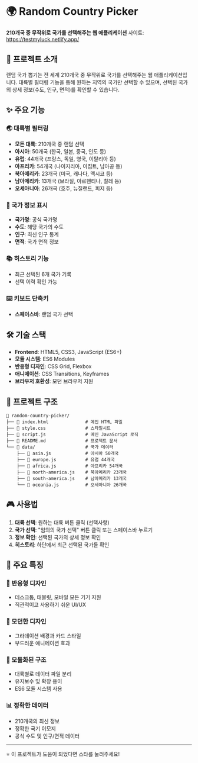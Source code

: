 # 🌍 Random Country Picker

**210개국 중 무작위로 국가를 선택해주는 웹 애플리케이션**
사이트: https://testmyluck.netlify.app/

## 📖 프로젝트 소개

랜덤 국가 뽑기는 전 세계 210개국 중 무작위로 국가를 선택해주는 웹 애플리케이션입니다. 대륙별 필터링 기능을 통해 원하는 지역의 국가만 선택할 수 있으며, 선택된 국가의 상세 정보(수도, 인구, 면적)를 확인할 수 있습니다.

## ✨ 주요 기능

### 🌏 대륙별 필터링
- **모든 대륙**: 210개국 중 랜덤 선택
- **아시아**: 50개국 (한국, 일본, 중국, 인도 등)
- **유럽**: 44개국 (프랑스, 독일, 영국, 이탈리아 등)
- **아프리카**: 54개국 (나이지리아, 이집트, 남아공 등)
- **북아메리카**: 23개국 (미국, 캐나다, 멕시코 등)
- **남아메리카**: 13개국 (브라질, 아르헨티나, 칠레 등)
- **오세아니아**: 26개국 (호주, 뉴질랜드, 피지 등)

### 🎯 국가 정보 표시
- **국가명**: 공식 국가명
- **수도**: 해당 국가의 수도
- **인구**: 최신 인구 통계
- **면적**: 국가 면적 정보

### 📚 히스토리 기능
- 최근 선택된 6개 국가 기록
- 선택 이력 확인 가능

### ⌨️ 키보드 단축키
- **스페이스바**: 랜덤 국가 선택

## 🛠️ 기술 스택

- **Frontend**: HTML5, CSS3, JavaScript (ES6+)
- **모듈 시스템**: ES6 Modules
- **반응형 디자인**: CSS Grid, Flexbox
- **애니메이션**: CSS Transitions, Keyframes
- **브라우저 호환성**: 모던 브라우저 지원

## 📁 프로젝트 구조

```
📁 random-country-picker/
├── 📄 index.html              # 메인 HTML 파일
├── 📄 style.css               # 스타일시트
├── 📄 script.js               # 메인 JavaScript 로직
├── 📄 README.md               # 프로젝트 문서
└── 📁 data/                   # 국가 데이터
    ├── 📄 asia.js             # 아시아 50개국
    ├── 📄 europe.js           # 유럽 44개국
    ├── 📄 africa.js           # 아프리카 54개국
    ├── 📄 north-america.js    # 북아메리카 23개국
    ├── 📄 south-america.js    # 남아메리카 13개국
    └── 📄 oceania.js          # 오세아니아 26개국
```

## 🎮 사용법

1. **대륙 선택**: 원하는 대륙 버튼 클릭 (선택사항)
2. **국가 선택**: "임의의 국가 선택" 버튼 클릭 또는 스페이스바 누르기
3. **정보 확인**: 선택된 국가의 상세 정보 확인
4. **히스토리**: 하단에서 최근 선택된 국가들 확인

## 🌟 주요 특징

### 📱 반응형 디자인
- 데스크톱, 태블릿, 모바일 모든 기기 지원
- 직관적이고 사용하기 쉬운 UI/UX

### 🎨 모던한 디자인
- 그라데이션 배경과 카드 스타일
- 부드러운 애니메이션 효과

### 🔧 모듈화된 구조
- 대륙별로 데이터 파일 분리
- 유지보수 및 확장 용이
- ES6 모듈 시스템 사용

### 📊 정확한 데이터
- 210개국의 최신 정보
- 정확한 국기 이모지
- 공식 수도 및 인구/면적 데이터


---

⭐ 이 프로젝트가 도움이 되었다면 스타를 눌러주세요!
